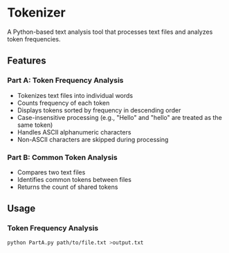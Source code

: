 # Tokenizer

A Python-based text analysis tool that processes text files and analyzes token frequencies.

## Features

### Part A: Token Frequency Analysis
- Tokenizes text files into individual words
- Counts frequency of each token
- Displays tokens sorted by frequency in descending order
- Case-insensitive processing (e.g., "Hello" and "hello" are treated as the same token)
- Handles ASCII alphanumeric characters
- Non-ASCII characters are skipped during processing

### Part B: Common Token Analysis
- Compares two text files
- Identifies common tokens between files
- Returns the count of shared tokens

## Usage

### Token Frequency Analysis
```bash
python PartA.py path/to/file.txt >output.txt
```